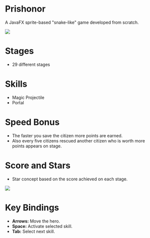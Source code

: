 # Prishonor
A JavaFX sprite-based "snake-like" game developed from scratch.

![](https://github.com/ipfaffen/prishonor/blob/master/screenshot/screenshot_01.jpg)

# Stages
* 29 different stages

# Skills
* Magic Projectile
* Portal

# Speed Bonus
* The faster you save the citizen more points are earned.
* Also every five citizens rescued another citizen who is worth more points appears on stage.

# Score and Stars
* Star concept based on the score achieved on each stage.

![](https://github.com/ipfaffen/prishonor/blob/master/screenshot/screenshot_02.jpg)

# Key Bindings
* **Arrows:** Move the hero.
* **Space:** Activate selected skill.
* **Tab:** Select next skill.
